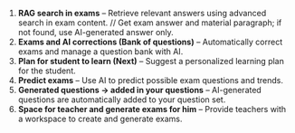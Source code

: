 1. **RAG search in exams** – Retrieve relevant answers using advanced search in exam content. 
// Get exam answer and material paragraph; if not found, use AI-generated answer only.
2. **Exams and AI corrections (Bank of questions)** – Automatically correct exams and manage a question bank with AI.
3. **Plan for student to learn (Next)** – Suggest a personalized learning plan for the student.
4. **Predict exams** – Use AI to predict possible exam questions and trends.
5. **Generated questions → added in your questions** – AI-generated questions are automatically added to your question set.
6. **Space for teacher and generate exams for him** – Provide teachers with a workspace to create and generate exams.